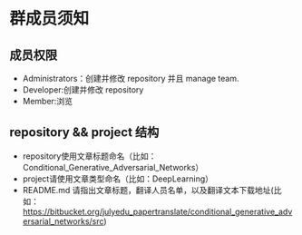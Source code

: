 # 群成员须知 #

## 成员权限 ##

* Administrators：创建并修改 repository 并且 manage team.
* Developer:创建并修改 repository 
* Member:浏览

## repository && project 结构 ##

* repository使用文章标题命名（比如：Conditional_Generative_Adversarial_Networks）
* project请使用文章类型命名（比如：DeepLearning）
* README.md 请指出文章标题，翻译人员名单，以及翻译文本下载地址(比如：https://bitbucket.org/julyedu_papertranslate/conditional_generative_adversarial_networks/src)